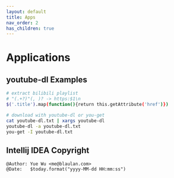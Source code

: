 ```yaml
---
layout: default
title: Apps
nav_order: 2
has_children: true
---
```


# Applications

## youtube-dl Examples

```bash
# extract bilibili playlist
# "(.+?)"(, )? -> https:$1\n
$('.title').map(function(){return this.getAttribute('href')})

# download with youtube-dl or you-get
cat youtube-dl.txt | xargs youtube-dl 
youtube-dl -a youtube-dl.txt
you-get -I youtube-dl.txt
```

## Intellij IDEA Copyright

```text
@Author: Yue Wu <me@blaulan.com>
@Date:   $today.format("yyyy-MM-dd HH:mm:ss")
```
